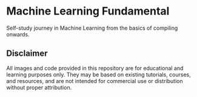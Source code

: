 # Machine Learning Fundamental
Self-study journey in Machine Learning from the basics of compiling onwards.

## Disclaimer
All images and code provided in this repository are for educational and learning purposes only. They may be based on existing tutorials, courses, and resources, and are not intended for commercial use or distribution without proper attribution.
